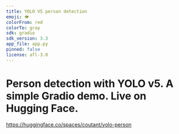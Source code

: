 ```yaml
---
title: YOLO V5 person detection
emoji: 👁
colorFrom: red
colorTo: gray
sdk: gradio
sdk_version: 3.3
app_file: app.py
pinned: false
license: afl-3.0
---
```


# Person detection with YOLO v5. A simple Gradio demo. Live on Hugging Face.

https://huggingface.co/spaces/coutant/yolo-person
